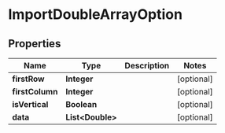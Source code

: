 
# ImportDoubleArrayOption

## Properties
Name | Type | Description | Notes
------------ | ------------- | ------------- | -------------
**firstRow** | **Integer** |  |  [optional]
**firstColumn** | **Integer** |  |  [optional]
**isVertical** | **Boolean** |  |  [optional]
**data** | **List&lt;Double&gt;** |  |  [optional]



